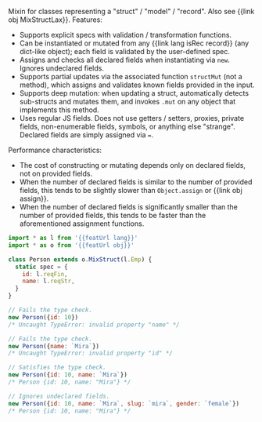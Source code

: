 Mixin for classes representing a "struct" / "model" / "record". Also see {{link obj MixStructLax}}. Features:

* Supports explicit specs with validation / transformation functions.
* Can be instantiated or mutated from any {{link lang isRec record}} (any dict-like object); each field is validated by the user-defined spec.
* Assigns and checks all declared fields when instantiating via `new`. Ignores undeclared fields.
* Supports partial updates via the associated function `structMut` (not a method), which assigns and validates known fields provided in the input.
* Supports deep mutation: when updating a struct, automatically detects sub-structs and mutates them, and invokes `.mut` on any object that implements this method.
* Uses regular JS fields. Does not use getters / setters, proxies, private fields, non-enumerable fields, symbols, or anything else "strange". Declared fields are simply assigned via `=`.

Performance characteristics:

* The cost of constructing or mutating depends only on declared fields, not on provided fields.
* When the number of declared fields is similar to the number of provided fields, this tends to be slightly slower than `Object.assign` or {{link obj assign}}.
* When the number of declared fields is significantly smaller than the number of provided fields, this tends to be faster than the aforementioned assignment functions.

```js
import * as l from '{{featUrl lang}}'
import * as o from '{{featUrl obj}}'

class Person extends o.MixStruct(l.Emp) {
  static spec = {
    id: l.reqFin,
    name: l.reqStr,
  }
}

// Fails the type check.
new Person({id: 10})
/* Uncaught TypeError: invalid property "name" */

// Fails the type check.
new Person({name: `Mira`})
/* Uncaught TypeError: invalid property "id" */

// Satisfies the type check.
new Person({id: 10, name: `Mira`})
/* Person {id: 10, name: "Mira"} */

// Ignores undeclared fields.
new Person({id: 10, name: `Mira`, slug: `mira`, gender: `female`})
/* Person {id: 10, name: "Mira"} */
```
